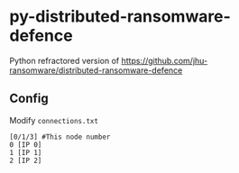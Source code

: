 # py-distributed-ransomware-defence

Python refractored version of https://github.com/jhu-ransomware/distributed-ransomware-defence

## Config

Modify `connections.txt`

```
[0/1/3] #This node number
0 [IP 0]
1 [IP 1]
2 [IP 2]
```